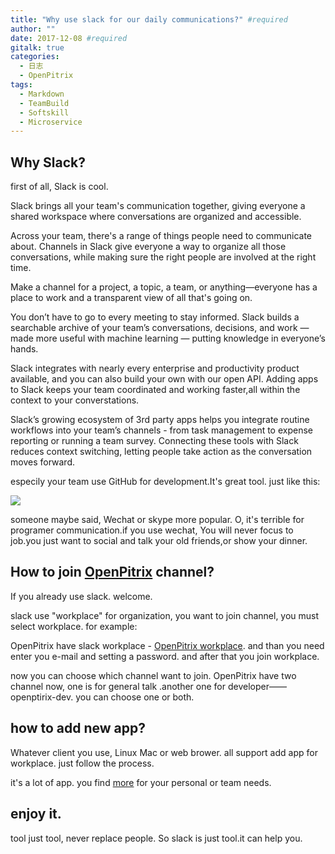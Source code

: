 ```yaml
---
title: "Why use slack for our daily communications?" #required
author: ""
date: 2017-12-08 #required
gitalk: true
categories:
  - 日志
  - OpenPitrix
tags:
  - Markdown
  - TeamBuild
  - Softskill
  - Microservice
---
```


## Why Slack?

first of all, Slack is cool.

Slack brings all your team's communication together, giving everyone a shared workspace where conversations are organized and accessible.

Across your team, there's a range of things people need to communicate about. Channels in Slack give everyone a way to organize all those conversations, while making sure the right people are involved at the right time.

Make a channel for a project, a topic, a team, or anything—everyone has a place to work and a transparent view of all that's going on.

You don’t have to go to every meeting to stay informed. Slack builds a searchable archive of your team’s conversations, decisions, and work — made more useful with machine learning — putting knowledge in everyone’s hands.

Slack integrates with nearly every enterprise and productivity product available, and you can also build your own with our open API. Adding apps to Slack keeps your team coordinated and working faster,all within the context to your converstations.

Slack’s growing ecosystem of 3rd party apps helps you integrate routine workflows into your team’s channels - from task management to expense reporting or running a team survey. Connecting these tools with Slack reduces context switching, letting people take action as the conversation moves forward.

especily your team use GitHub for development.It's great tool. just like this:

![](https://a.slack-edge.com/04589/marketing/img/referral/desktop/workflow-ui-1.png)

someone maybe said, Wechat or skype more popular. O, it's terrible for programer communication.if you use wechat, You will never focus to job.you just want to social and talk your old friends,or show your dinner.


## How to join [OpenPitrix](http://openpitrix.slack.com) channel?

If you already use slack. welcome.

slack use "workplace" for organization, you want to join channel, you must select workplace. for example:

OpenPitrix have slack workplace - [OpenPitrix workplace](http://openpitrix.slack.com). and than you need enter you e-mail and setting a password. and after that you join workplace.

now you can choose which channel want to join. OpenPitrix have two channel now, one is for general talk .another one for developer—— openptirix-dev. you can choose one or both.


## how to add new app?

Whatever client you use, Linux Mac or web brower. all support add app for workplace. just follow the process.

it's a lot of app. you find [more](https://openpitrix.slack.com/apps) for your personal or team needs.

## enjoy it.

tool just tool, never replace people. So slack is just tool.it can help you.  
